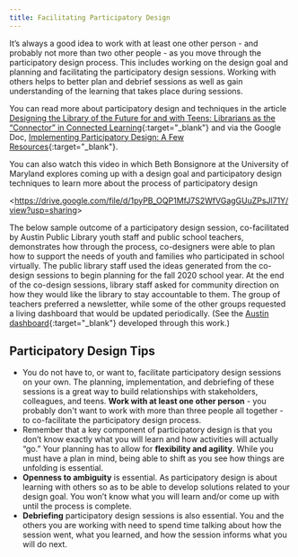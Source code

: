 ```yaml
---
title: Facilitating Participatory Design
---
```


It’s always a good idea to work with at least one other person - and probably not more than two other people - as you move through the participatory design process.  This includes working on the design goal and planning and facilitating the participatory design sessions. Working with others helps to better plan and debrief sessions as well as gain understanding of the learning that takes place during sessions.

You can read more about participatory design and techniques in the article [Designing the Library of the Future for and with Teens: Librarians as the “Connector” in Connected Learning](https://www.yalsa.ala.org/jrlya/2016/06/designing-the-library-of-the-future-for-and-with-teens-librarians-as-the-connector-in-connected-learning/){:target="_blank"} and via the Google Doc, [Implementing Participatory Design: A Few Resources](https://docs.google.com/document/d/1wzohRl2wQ8S6mt2tUjgUmoK7jXBCyD9Xzg4atKMkGFk/edit){:target="_blank"}.

You can also watch this video in which Beth Bonsignore at the University of Maryland explores coming up with a design goal and participatory design techniques to learn more about the process of participatory design

<<https://drive.google.com/file/d/1pyPB_OQP1MfJ7S2WfVGagGUuZPsJl71Y/view?usp=sharing>>

The below sample outcome of a participatory design session, co-facilitated by Austin Public Library youth staff and public school teachers, demonstrates how through the process, co-designers were able to plan how to support the needs of youth and families who participated in school virtually.  The public library staff used the ideas generated from the co-design sessions to begin planning for the fall 2020 school year. At the end of the co-design sessions, library staff asked for community direction on how they would like the library to stay accountable to them. The group of teachers preferred a newsletter, while some of the other groups requested a living dashboard that would be updated periodically. (See the [Austin dashboard](https://docs.google.com/document/d/1b8ZuHzhcDkAM7p06xO3uyiShDJh48xrnEIci4SdNn1s/edit){:target="_blank"} developed through this work.) 


## Participatory Design Tips

- You do not have to, or want to, facilitate participatory design sessions on your own.  The planning, implementation, and debriefing of these sessions is a great way to build relationships with stakeholders, colleagues, and teens. **Work with at least one other person** - you probably don't want to work with more than three people all together - to co-facilitate the participatory design process.
- Remember that a key component of participatory design is that you don’t know exactly what you will learn and how activities will actually “go.”  Your planning has to allow for **flexibility and agility**.  While you must have a plan in mind, being able to shift as you see how things are unfolding is essential.
- **Openness to ambiguity** is essential.  As participatory design is about learning with others so as to be able to develop solutions related to your design goal. You won’t know what you will learn and/or come up with until the process is complete.
- **Debriefing** participatory design sessions is also essential. You and the others you are working with need to spend time talking about how the session went, what you learned, and how the session informs what you will do next.

